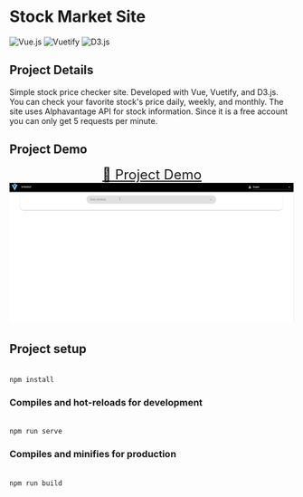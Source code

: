 # Stock Market Site

![Vue.js](https://img.shields.io/static/v1?style=for-the-badge&message=Vue.js&color=222222&logo=Vue.js&logoColor=4FC08D&label=) ![Vuetify](https://img.shields.io/static/v1?style=for-the-badge&message=Vuetify&color=1867C0&logo=Vuetify&logoColor=FFFFFF&label=) ![D3.js](https://img.shields.io/static/v1?style=for-the-badge&message=D3.js&color=222222&logo=D3.js&logoColor=F9A03C&label=)

## Project Details

Simple stock price checker site. Developed with Vue, Vuetify, and D3.js. You can check your favorite stock's price daily, weekly, and monthly. The site uses Alphavantage API for stock information. Since it is a free account you can only get 5 requests per minute.

## Project Demo

<center><a style="font-size:24px" href="https://stock-market-site.vercel.app/"> 🌌 Project Demo</a></center>
<img src="SS/stock_market.gif" alt="Website Gif">

## Project setup

```

npm install

```

  

### Compiles and hot-reloads for development

```

npm run serve

```

  

### Compiles and minifies for production

```

npm run build

```